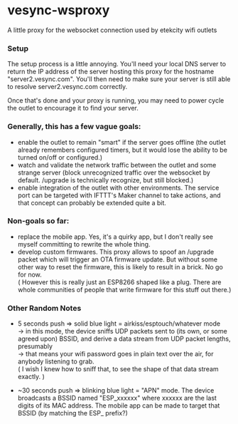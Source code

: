 # vesync-wsproxy
A little proxy for the websocket connection used by etekcity wifi outlets

### Setup

The setup process is a little annoying. You'll need your local DNS server to return 
the IP address of the server hosting this proxy for the hostname "server2.vesync.com".
You'll then need to make sure your server is still able to resolve server2.vesync.com correctly.  

Once that's done and your proxy is running, you may need to power cycle the outlet to encourage it 
to find your server.

### Generally, this has a few vague goals:
- enable the outlet to remain "smart" if the server goes offline (the outlet already remembers configured timers, but it would lose the ability to be turned on/off or configured.)  
- watch and validate the network traffic between the outlet and some strange server (block unrecognized traffic over the websocket by default. /upgrade is technically recognize, but still blocked.)  
- enable integration of the outlet with other environments. The service port can be targeted with IFTTT's Maker channel to take actions, and that concept can probably be extended quite a bit.

### Non-goals so far:
- replace the mobile app. Yes, it's a quirky app, but I don't really see myself committing to rewrite the whole thing.  
- develop custom firmwares. This proxy allows to spoof an /upgrade packet which will trigger an OTA firmware update. But without some other way to reset the firmware, this is likely to result in a brick. No go for now.  
( However this is really just an ESP8266 shaped like a plug. There are whole communities of people that write firmware for this stuff out there.)

### Other Random Notes

- 5 seconds push => solid blue light = airkiss/esptouch/whatever mode  
  -> in this mode, the device sniffs UDP packets sent to (its own, or some agreed upon) BSSID, and derive a data stream from UDP packet lengths, presumably  
  -> that means your wifi password goes in plain text over the air, for anybody listening to grab.  
  ( I wish I knew how to sniff that, to see the shape of that data stream exactly. )

- ~30 seconds push => blinking blue light = "APN" mode. The device broadcasts a BSSID named "ESP\_xxxxxx" where xxxxxx are the last digits of its MAC address. The mobile app can be made to target that BSSID (by matching the ESP\_ prefix?)


